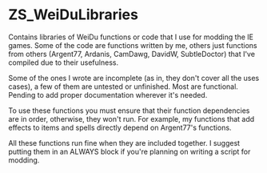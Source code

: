 # ZS_WeiDuLibraries

Contains libraries of WeiDu functions or code that I use for modding the IE games. Some of the code are functions written by me, others just functions from others (Argent77, Ardanis, CamDawg, DavidW, SubtleDoctor) that I've compiled due to their usefulness.

Some of the ones I wrote are incomplete (as in, they don't cover all the uses cases), a few of them are untested or unfinished. Most are functional. Pending to add proper documentation wherever it's needed.

To use these functions you must ensure that their function dependencies are in order, otherwise, they won't run. For example, my functions that add effects to items and spells directly depend on Argent77's functions.

All these functions run fine when they are included together. I suggest putting them in an ALWAYS block if you're planning on writing a script for modding.
